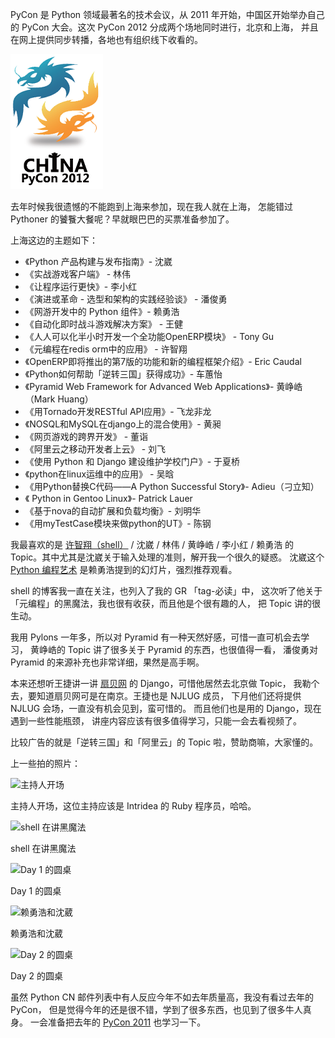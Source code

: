 


PyCon 是 Python 领域最著名的技术会议，从 2011 年开始，中国区开始举办自己的
PyCon 大会。这次 PyCon 2012 分成两个场地同时进行，北京和上海，
并且在网上提供同步转播，各地也有组织线下收看的。

![PyCon Logo][pycon-logo]

去年时候我很遗憾的不能跑到上海来参加，现在我人就在上海，
怎能错过 Pythoner 的饕餮大餐呢？早就眼巴巴的买票准备参加了。

<!-- more -->

上海这边的主题如下：

* 《Python 产品构建与发布指南》- 沈崴
* 《实战游戏客户端》 - 林伟
* 《让程序运行更快》- 李小红
* 《演进或革命 - 选型和架构的实践经验谈》 - 潘俊勇
* 《网游开发中的 Python 组件》- 赖勇浩
* 《自动化即时战斗游戏解决方案》 - 王健
* 《人人可以化半小时开发一个全功能OpenERP模块》 - Tony Gu
* 《元编程在redis orm中的应用》 - 许智翔
* 《OpenERP即将推出的第7版的功能和新的编程框架介绍》- Eric Caudal
* 《Python如何帮助「逆转三国」获得成功》- 车蕙怡
* 《Pyramid Web Framework for Advanced Web Applications》- 黄峥峼 （Mark Huang）
* 《用Tornado开发RESTful API应用》- 飞龙非龙
* 《NOSQL和MySQL在django上的混合使用》- 黄昶
* 《网页游戏的跨界开发》 - 董诣
* 《阿里云之移动开发者上云》 - 刘飞
* 《使用 Python 和 Django 建设维护学校门户》- 于夏桥 
* 《python在linux运维中的应用》 - 吴晗
* 《用Python替换C代码——A Python Successful Story》- Adieu（刁立知）
* 《 Python in Gentoo Linux》- Patrick Lauer
* 《基于nova的自动扩展和负载均衡》- 刘明华
* 《用myTestCase模块来做python的UT》- 陈钢

我最喜欢的是 [许智翔（shell）][shell] / 沈崴 / 林伟 / 黄峥峼 / 李小红 / 赖勇浩
的 Topic。其中尤其是沈崴关于输入处理的准则，解开我一个很久的疑惑。
沈崴这个 [Python 编程艺术][slide] 是赖勇浩提到的幻灯片，强烈推荐观看。

shell 的博客我一直在关注，也列入了我的 GR 「tag-必读」中，
这次听了他关于「元编程」的黑魔法，我也很有收获，而且他是个很有趣的人，
把 Topic 讲的很生动。

我用 Pylons 一年多，所以对 Pyramid 有一种天然好感，可惜一直可机会去学习，
黄峥峼的 Topic 讲了很多关于 Pyramid 的东西，也很值得一看，
潘俊勇对 Pyramid 的来源补充也非常详细，果然是高手啊。

本来还想听王捷讲一讲 [扇贝网][shanbay] 的 Django，可惜他居然去北京做 Topic，
我勒个去，要知道扇贝网可是在南京。王捷也是 NJLUG 成员，
下月他们还将提供 NJLUG 会场，一直没有机会见到，蛮可惜的。
而且他们也是用的 Django，现在遇到一些性能瓶颈，
讲座内容应该有很多值得学习，只能一会去看视频了。

比较广告的就是「逆转三国」和「阿里云」的 Topic 啦，赞助商嘛，大家懂的。

上一些拍的照片：

![主持人开场](https://e25ba8-log4d-c.dijingchao.com/images/upload_dropbox/201210/2012-10-20-09.16.05.jpg)

主持人开场，这位主持应该是 Intridea 的 Ruby 程序员，哈哈。

![shell 在讲黑魔法](https://e25ba8-log4d-c.dijingchao.com/images/upload_dropbox/201210/2012-10-20-14.06.18.jpg)

shell 在讲黑魔法

![Day 1 的圆桌](https://e25ba8-log4d-c.dijingchao.com/images/upload_dropbox/201210/2012-10-20-16.54.39.jpg)

Day 1 的圆桌

![赖勇浩和沈葳](https://e25ba8-log4d-c.dijingchao.com/images/upload_dropbox/201210/2012-10-21-09.58.48.jpg)

赖勇浩和沈葳

![Day 2 的圆桌](https://e25ba8-log4d-c.dijingchao.com/images/upload_dropbox/201210/2012-10-21-17.48.42.jpg)

Day 2 的圆桌

虽然 Python CN 邮件列表中有人反应今年不如去年质量高，我没有看过去年的 PyCon，
但是觉得今年的还是很不错，学到了很多东西，也见到了很多牛人真身。
一会准备把去年的 [PyCon 2011](2011) 也学习一下。

[shell]: http://shell909090.com/blog/
[shanbay]: http://www.shanbay.com/
[pycon-logo]: /images/upload_dropbox/201210/PyConChina2012.png
[2011]: http://www.infoq.com/cn/articles/pycon-2011-first-in-china
[slide]: http://www.slideshare.net/wilhelmshen/py-art

